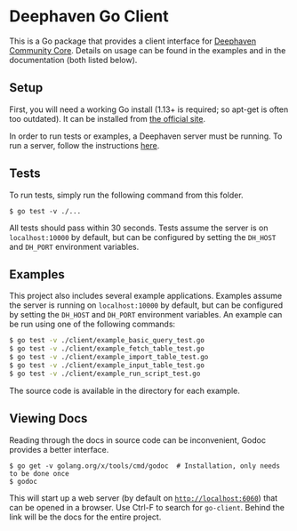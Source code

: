 # Deephaven Go Client

This is a Go package that provides a client interface for [Deephaven Community Core](https://github.com/deephaven/deephaven-core).
Details on usage can be found in the examples and in the documentation (both listed below).

## Setup

First, you will need a working Go install (1.13+ is required; so apt-get is often too outdated).
It can be installed from [the official site](https://go.dev/doc/install).

In order to run tests or examples, a Deephaven server must be running. 
To run a server, follow the instructions [here](https://github.com/deephaven/deephaven-core#run-deephaven).

## Tests

To run tests, simply run the following command from this folder.
```
$ go test -v ./...
```
All tests should pass within 30 seconds.
Tests assume the server is on `localhost:10000` by default, but can be configured by setting the `DH_HOST` and `DH_PORT` environment variables.

## Examples

This project also includes several example applications.
Examples assume the server is running on `localhost:10000` by default,
but can be configured by setting the `DH_HOST` and `DH_PORT` environment variables.
An example can be run using one of the following commands:
```bash
$ go test -v ./client/example_basic_query_test.go
$ go test -v ./client/example_fetch_table_test.go
$ go test -v ./client/example_import_table_test.go
$ go test -v ./client/example_input_table_test.go
$ go test -v ./client/example_run_script_test.go
```

The source code is available in the directory for each example.

## Viewing Docs

Reading through the docs in source code can be inconvenient, Godoc provides a better interface.
```
$ go get -v golang.org/x/tools/cmd/godoc  # Installation, only needs to be done once
$ godoc
```

This will start up a web server (by default on [`http://localhost:6060`](http://localhost:6060)) that can be opened in a browser.
Use Ctrl-F to search for `go-client`. Behind the link will be the docs for the entire project.